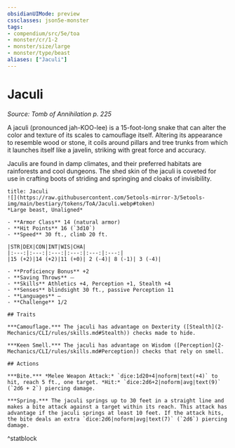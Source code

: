 ```yaml
---
obsidianUIMode: preview
cssclasses: json5e-monster
tags:
- compendium/src/5e/toa
- monster/cr/1-2
- monster/size/large
- monster/type/beast
aliases: ["Jaculi"]
---
```

# Jaculi
*Source: Tomb of Annihilation p. 225*  

A jaculi (pronounced jah-KOO-lee) is a 15-foot-long snake that can alter the color and texture of its scales to camouflage itself. Altering its appearance to resemble wood or stone, it coils around pillars and tree trunks from which it launches itself like a javelin, striking with great force and accuracy.

Jaculis are found in damp climates, and their preferred habitats are rainforests and cool dungeons. The shed skin of the jaculi is coveted for use in crafting boots of striding and springing and cloaks of invisibility.

```ad-statblock
title: Jaculi
![](https://raw.githubusercontent.com/5etools-mirror-3/5etools-img/main/bestiary/tokens/ToA/Jaculi.webp#token)
*Large beast, Unaligned*

- **Armor Class** 14 (natural armor)
- **Hit Points** 16 (`3d10`)
- **Speed** 30 ft., climb 20 ft.

|STR|DEX|CON|INT|WIS|CHA|
|:---:|:---:|:---:|:---:|:---:|:---:|
|15 (+2)|14 (+2)|11 (+0)| 2 (-4)| 8 (-1)| 3 (-4)|

- **Proficiency Bonus** +2
- **Saving Throws** ⏤
- **Skills** Athletics +4, Perception +1, Stealth +4
- **Senses** blindsight 30 ft., passive Perception 11
- **Languages** —
- **Challenge** 1/2

## Traits

***Camouflage.*** The jaculi has advantage on Dexterity ([Stealth](2-Mechanics/CLI/rules/skills.md#Stealth)) checks made to hide.

***Keen Smell.*** The jaculi has advantage on Wisdom ([Perception](2-Mechanics/CLI/rules/skills.md#Perception)) checks that rely on smell.

## Actions

***Bite.*** *Melee Weapon Attack:* `dice:1d20+4|noform|text(+4)` to hit, reach 5 ft., one target. *Hit:* `dice:2d6+2|noform|avg|text(9)` (`2d6 + 2`) piercing damage.

***Spring.*** The jaculi springs up to 30 feet in a straight line and makes a bite attack against a target within its reach. This attack has advantage if the jaculi springs at least 10 feet. If the attack hits, the bite deals an extra `dice:2d6|noform|avg|text(7)` (`2d6`) piercing damage.
```
^statblock